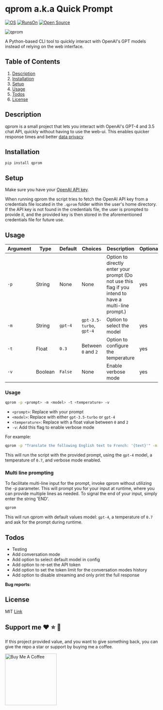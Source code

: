 # qprom a.k.a Quick Prompt

[![OS](https://img.shields.io/badge/Runs%20on%3A-Linux%20%7C%20Mac-green)]() [![RunsOn](https://img.shields.io/github/license/MartinWie/AEnv)](https://github.com/MartinWie/AEnv/blob/master/LICENSE) [![Open Source](https://badges.frapsoft.com/os/v1/open-source.svg?v=103)](https://opensource.org/)

![qprom](https://github.com/MartinWie/qprom/blob/main/qprom_logo.png)

A Python-based CLI tool to quickly interact with OpenAI's GPT models instead of relying on the web interface.

## Table of Contents

1. [Description](#description)
2. [Installation](#installation)
3. [Setup](#Setup)
3. [Usage](#Usage)
4. [Todos](#Todos)
5. [License](#License)

## Description

qprom is a small project that lets you interact with OpenAI's GPT-4 and 3.5 chat API, quickly without having to use the web-ui.
This enables quicker response times and better [data privacy](https://openai.com/policies/api-data-usage-policies)

## Installation


```
pip install qprom
```

## Setup

Make sure you have your [OpenAI API key](https://platform.openai.com/account/api-keys).

When running qprom the script tries to fetch the OpenAI API key from a credentials file located in the `.qprom` folder within the user's home directory. 
If the API key is not found in the credentials file, the user is prompted to provide it, and the provided key is then stored in the aforementioned credentials file for future use.

## Usage

| Argument | Type | Default | Choices | Description                                                                                            | Optional |
|---|---|---|---|--------------------------------------------------------------------------------------------------------|---|
| `-p` | String | None | None | Option to directly enter your prompt (Do not use this flag if you intend to have a multi-line prompt.) | yes |
| `-m` | String | `gpt-4` | `gpt-3.5-turbo`, `gpt-4` | Option to select the model                                                                             | yes |
| `-t` | Float | `0.3` | Between `0` and `2` | Option to configure the temperature                                                                    | yes |
| `-v` | Boolean | `False` | None | Enable verbose mode                                                                                    | yes |

### Usage

```bash
qprom -p <prompt> -m <model> -t <temperature> -v
```

- `<prompt>`: Replace with your prompt
- `<model>`: Replace with either `gpt-3.5-turbo` or `gpt-4`
- `<temperature>`: Replace with a float value between `0` and `2`
- `-v`: Add this flag to enable verbose mode

For example:

```bash
qprom -p "Translate the following English text to French: '{text}'" -m gpt-4 -t 0.7 -v
```

This will run the script with the provided prompt, using the `gpt-4` model, a temperature of `0.7`, and verbose mode enabled.

### Multi line prompting
To facilitate multi-line input for the prompt, invoke qprom without utilizing the -p parameter. This will prompt you for your input at runtime, where you can provide multiple lines as needed. To signal the end of your input, simply enter the string 'END'.

```bash
qprom
```

This will run qprom with default values model: `gpt-4`, a temperature of `0.7` and ask for the prompt during runtime.

## Todos

* Testing
* Add conversation mode
* Add option to select default model in config
* Add option to re-set the API token
* Add option to set the token limit for the conversation modes history
* Add option to disable streaming and only print the full response


**Bug reports:**


## License

MIT [Link](https://github.com/MartinWie/qprom/blob/master/LICENSE)

## Support me :heart: :star: :money_with_wings:
If this project provided value, and you want to give something back, you can give the repo a star or support by buying me a coffee.

<a href="https://buymeacoffee.com/MartinWie" target="_blank"><img src="https://cdn.buymeacoffee.com/buttons/v2/default-blue.png" alt="Buy Me A Coffee" width="170"></a>